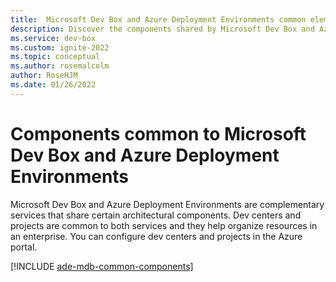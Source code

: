 ```yaml
---
title:  Microsoft Dev Box and Azure Deployment Environments common elements
description: Discover the components shared by Microsoft Dev Box and Azure Deployment Environments.
ms.service: dev-box
ms.custom: ignite-2022
ms.topic: conceptual
ms.author: rosemalcolm
author: RoseHJM
ms.date: 01/26/2022
---
```

# Components common to Microsoft Dev Box and Azure Deployment Environments  

Microsoft Dev Box and Azure Deployment Environments are complementary
services that share certain architectural components. Dev centers and
projects are common to both services and they help organize resources in
an enterprise. You can configure dev centers and projects in the Azure
portal.

[!INCLUDE [ade-mdb-common-components](../../includes/ade-mdb-common-components/ade-mdb-common-components.md)]
